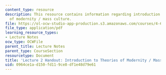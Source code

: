 ```yaml
---
content_type: resource
description: This resource contains information regarding introduction to theories
  of modernity / mass culture.
file: https://ol-ocw-studio-app-production.s3.amazonaws.com/courses/4-602-modern-art-and-mass-culture-spring-2012/0964ce1ad150fd119ce8df1e48d79e61_MIT4_602S12_lec02.pdf
file_type: application/pdf
learning_resource_types:
- Lecture Notes
ocw_type: OCWFile
parent_title: Lecture Notes
parent_type: CourseSection
resourcetype: Document
title: 'Lecture 2 Handout: Introduction to Theories of Modernity / Mass Culture'
uid: 0964ce1a-d150-fd11-9ce8-df1e48d79e61
---
```

